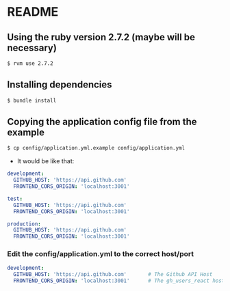 # README

## Using the ruby version 2.7.2 (maybe will be necessary)
```bash
$ rvm use 2.7.2
```

## Installing dependencies
```bash
$ bundle install
```

## Copying the application config file from the example
```bash
$ cp config/application.yml.example config/application.yml
```
* It would be like that:

```yaml
development:
  GITHUB_HOST: 'https://api.github.com'
  FRONTEND_CORS_ORIGIN: 'localhost:3001'

test:
  GITHUB_HOST: 'https://api.github.com'
  FRONTEND_CORS_ORIGIN: 'localhost:3001'

production:
  GITHUB_HOST: 'https://api.github.com'
  FRONTEND_CORS_ORIGIN: 'localhost:3001'
```

### Edit the config/application.yml to the correct host/port

```yaml
development:
  GITHUB_HOST: 'https://api.github.com'       # The Github API Host
  FRONTEND_CORS_ORIGIN: 'localhost:3001'      # The gh_users_react host origin to be allowed on the CORS policy
```
